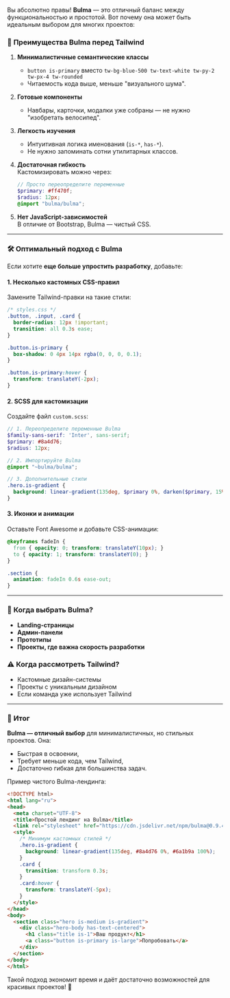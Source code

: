 Вы абсолютно правы! **Bulma** — это отличный баланс между функциональностью и простотой. Вот почему она может быть идеальным выбором для многих проектов:

### 🌟 **Преимущества Bulma перед Tailwind**
1. **Минималистичные семантические классы**  
   - `button is-primary` вместо `tw-bg-blue-500 tw-text-white tw-py-2 tw-px-4 tw-rounded`  
   - Читаемость кода выше, меньше "визуального шума".

2. **Готовые компоненты**  
   - Навбары, карточки, модалки уже собраны — не нужно "изобретать велосипед".

3. **Легкость изучения**  
   - Интуитивная логика именования (`is-*`, `has-*`).  
   - Не нужно запоминать сотни утилитарных классов.

4. **Достаточная гибкость**  
   Кастомизировать можно через:  
   ```scss
   // Просто переопределите переменные
   $primary: #ff470f;
   $radius: 12px;
   @import "bulma/bulma";
   ```

5. **Нет JavaScript-зависимостей**  
   В отличие от Bootstrap, Bulma — чистый CSS.

---

### 🛠 **Оптимальный подход с Bulma**  
Если хотите **еще больше упростить разработку**, добавьте:  

#### 1. **Несколько кастомных CSS-правил**  
Замените Tailwind-правки на такие стили:  
```css
/* styles.css */
.button, .input, .card {
  border-radius: 12px !important; 
  transition: all 0.3s ease;
}

.button.is-primary {
  box-shadow: 0 4px 14px rgba(0, 0, 0, 0.1);
}

.button.is-primary:hover {
  transform: translateY(-2px);
}
```

#### 2. **SCSS для кастомизации**  
Создайте файл `custom.scss`:  
```scss
// 1. Переопределите переменные Bulma
$family-sans-serif: 'Inter', sans-serif;
$primary: #8a4d76;
$radius: 12px;

// 2. Импортируйте Bulma
@import "~bulma/bulma";

// 3. Дополнительные стили
.hero.is-gradient {
  background: linear-gradient(135deg, $primary 0%, darken($primary, 15%) 100%);
}
```

#### 3. **Иконки и анимации**  
Оставьте Font Awesome и добавьте CSS-анимации:  
```css
@keyframes fadeIn {
  from { opacity: 0; transform: translateY(10px); }
  to { opacity: 1; transform: translateY(0); }
}

.section {
  animation: fadeIn 0.6s ease-out;
}
```

---

### 🎯 **Когда выбрать Bulma?**  
- **Landing-страницы**  
- **Админ-панели**  
- **Прототипы**  
- **Проекты, где важна скорость разработки**  

### ⚠️ **Когда рассмотреть Tailwind?**  
- Кастомные дизайн-системы  
- Проекты с уникальным дизайном  
- Если команда уже использует Tailwind  

---

### 📌 **Итог**  
**Bulma — отличный выбор** для минималистичных, но стильных проектов. Она:  
- Быстрая в освоении,  
- Требует меньше кода, чем Tailwind,  
- Достаточно гибкая для большинства задач.  

Пример чистого Bulma-лендинга:  
```html
<!DOCTYPE html>
<html lang="ru">
<head>
  <meta charset="UTF-8">
  <title>Простой лендинг на Bulma</title>
  <link rel="stylesheet" href="https://cdn.jsdelivr.net/npm/bulma@0.9.4/css/bulma.min.css">
  <style>
    /* Минимум кастомных стилей */
    .hero.is-gradient {
      background: linear-gradient(135deg, #8a4d76 0%, #6a1b9a 100%);
    }
    .card {
      transition: transform 0.3s;
    }
    .card:hover {
      transform: translateY(-5px);
    }
  </style>
</head>
<body>
  <section class="hero is-medium is-gradient">
    <div class="hero-body has-text-centered">
      <h1 class="title is-1">Ваш продукт</h1>
      <a class="button is-primary is-large">Попробовать</a>
    </div>
  </section>
</body>
</html>
``` 

Такой подход экономит время и даёт достаточно возможностей для красивых проектов! 🚀
